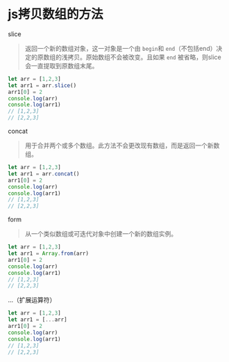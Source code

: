 # js拷贝数组的方法

slice

> 返回一个新的数组对象，这一对象是一个由 `begin`和 `end`（不包括end）决定的原数组的浅拷贝。原始数组不会被改变。且如果 `end` 被省略，则slice 会一直提取到原数组末尾。

```js
let arr = [1,2,3]
let arr1 = arr.slice()
arr1[0] = 2
console.log(arr)
console.log(arr1)
// [1,2,3]
// [2,2,3]
```

concat

> 用于合并两个或多个数组。此方法不会更改现有数组，而是返回一个新数组。

```js
let arr = [1,2,3]
let arr1 = arr.concat()
arr1[0] = 2
console.log(arr)
console.log(arr1)
// [1,2,3]
// [2,2,3]
```

form

> 从一个类似数组或可迭代对象中创建一个新的数组实例。

```js
let arr = [1,2,3]
let arr1 = Array.from(arr)
arr1[0] = 2
console.log(arr)
console.log(arr1)
// [1,2,3]
// [2,2,3]
```

...（扩展运算符）

```js
let arr = [1,2,3]
let arr1 = [...arr]
arr1[0] = 2
console.log(arr)
console.log(arr1)
// [1,2,3]
// [2,2,3]
```


